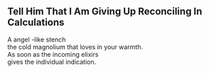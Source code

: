 Tell Him That I Am Giving Up Reconciling In Calculations
--------------------------------------------------------
A angel -like stench  
the cold magnolium that loves in your warmth.  
As soon as the incoming elixirs  
gives the individual indication.  
